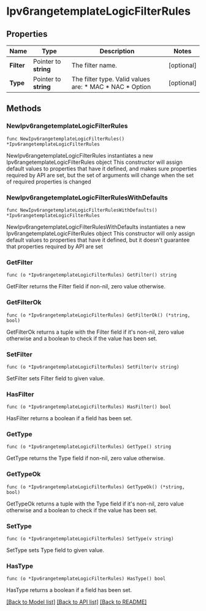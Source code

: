 # Ipv6rangetemplateLogicFilterRules

## Properties

Name | Type | Description | Notes
------------ | ------------- | ------------- | -------------
**Filter** | Pointer to **string** | The filter name. | [optional] 
**Type** | Pointer to **string** | The filter type. Valid values are: * MAC * NAC * Option | [optional] 

## Methods

### NewIpv6rangetemplateLogicFilterRules

`func NewIpv6rangetemplateLogicFilterRules() *Ipv6rangetemplateLogicFilterRules`

NewIpv6rangetemplateLogicFilterRules instantiates a new Ipv6rangetemplateLogicFilterRules object
This constructor will assign default values to properties that have it defined,
and makes sure properties required by API are set, but the set of arguments
will change when the set of required properties is changed

### NewIpv6rangetemplateLogicFilterRulesWithDefaults

`func NewIpv6rangetemplateLogicFilterRulesWithDefaults() *Ipv6rangetemplateLogicFilterRules`

NewIpv6rangetemplateLogicFilterRulesWithDefaults instantiates a new Ipv6rangetemplateLogicFilterRules object
This constructor will only assign default values to properties that have it defined,
but it doesn't guarantee that properties required by API are set

### GetFilter

`func (o *Ipv6rangetemplateLogicFilterRules) GetFilter() string`

GetFilter returns the Filter field if non-nil, zero value otherwise.

### GetFilterOk

`func (o *Ipv6rangetemplateLogicFilterRules) GetFilterOk() (*string, bool)`

GetFilterOk returns a tuple with the Filter field if it's non-nil, zero value otherwise
and a boolean to check if the value has been set.

### SetFilter

`func (o *Ipv6rangetemplateLogicFilterRules) SetFilter(v string)`

SetFilter sets Filter field to given value.

### HasFilter

`func (o *Ipv6rangetemplateLogicFilterRules) HasFilter() bool`

HasFilter returns a boolean if a field has been set.

### GetType

`func (o *Ipv6rangetemplateLogicFilterRules) GetType() string`

GetType returns the Type field if non-nil, zero value otherwise.

### GetTypeOk

`func (o *Ipv6rangetemplateLogicFilterRules) GetTypeOk() (*string, bool)`

GetTypeOk returns a tuple with the Type field if it's non-nil, zero value otherwise
and a boolean to check if the value has been set.

### SetType

`func (o *Ipv6rangetemplateLogicFilterRules) SetType(v string)`

SetType sets Type field to given value.

### HasType

`func (o *Ipv6rangetemplateLogicFilterRules) HasType() bool`

HasType returns a boolean if a field has been set.


[[Back to Model list]](../README.md#documentation-for-models) [[Back to API list]](../README.md#documentation-for-api-endpoints) [[Back to README]](../README.md)


